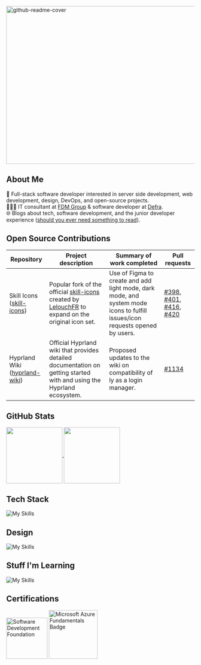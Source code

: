 [<img width="1920" height="422" alt="github-readme-cover" src="https://github.com/user-attachments/assets/3ecaa009-6571-4b9f-8f74-a6a23047b97c" />](https://www.ranasalem.io)<br>
## About Me
🥞 Full-stack software developer interested in server side development, web development, design, DevOps, and open-source projects.  
👩🏽‍💻 IT consultant at [FDM Group](https://www.fdmgroup.com/) & software developer at [Defra](https://www.gov.uk/government/organisations/department-for-environment-food-rural-affairs).  
🌐 Blogs about tech, software development, and the junior developer experience ([should you ever need something to read](https://www.ranasalem.io/blog)).  
## Open Source Contributions
| Repository | Project description | Summary of work completed | Pull requests |
|------------|-------------|---------|---------------|
| Skill Icons ([skill-icons](https://github.com/LelouchFR/skill-icons)) | Popular fork of the official [skill-icons](https://github.com/tandpfun/skill-icons) created by [LelouchFR](https://github.com/LelouchFR) to expand on the original icon set. | Use of Figma to create and add light mode, dark mode, and system mode icons to fulfill issues/icon requests opened by users. | [#398](https://github.com/LelouchFR/skill-icons/pull/398), [#401](https://github.com/LelouchFR/skill-icons/pull/401), [#416](https://github.com/LelouchFR/skill-icons/pull/416), [#420](https://github.com/LelouchFR/skill-icons/pull/420) |
Hyprland Wiki ([hyprland-wiki](https://github.com/hyprwm/hyprland-wiki)) | Official Hyprland wiki that provides detailed documentation on getting started with and using the Hyprland ecosystem. | Proposed updates to the wiki on compatibility of ly as a login manager. | [#1134](https://github.com/hyprwm/hyprland-wiki/pull/1134) |
## GitHub Stats
<a href="https://github.com/rtasalem?tab=repositories">
  <img height=150 align="center" src="https://github-readme-stats.vercel.app/api/top-langs/?username=rtasalem&theme=holi&layout=compact" />
</a>
<a href="https://github.com/rtasalem">
  <img height=150 align="center" src="https://github-readme-stats.vercel.app/api?username=rtasalem&show_icons=true&theme=holi&layout=compact&show=reviews,prs_merged&hide=issues" />
</a>

## Tech Stack
![My Skills](https://go-skill-icons.vercel.app/api/icons?i=js,ts,nodejs,express,npm,jest,react,tailwind,vercel,nextjs,bootstrap,bulma,daisyui,nunjucks,java,maven,graphql,postgres,azure,docker,vscode,github,git,postman&perline=10)

## Design
![My Skills](https://go-skill-icons.vercel.app/api/icons?i=figma,framer,canva&perline=10)

## Stuff I'm Learning
![My Skills](https://go-skill-icons.vercel.app/api/icons?i=linux,arch,hyprland,vim,helm,k8s,threejs&perline=10)

## Certifications
<img src="https://github.com/rtasalem/rtasalem/assets/127218837/7ee0ce69-650e-4663-8864-25e2a2adabe0" alt="Software Development Foundation" style="width: auto; height: 110px;">
<img src="https://github.com/rtasalem/rtasalem/assets/127218837/7821eb3f-b503-47ae-a657-c30634669af5" alt="Microsoft Azure Fundamentals Badge" style="width: auto; height: 130px;">

